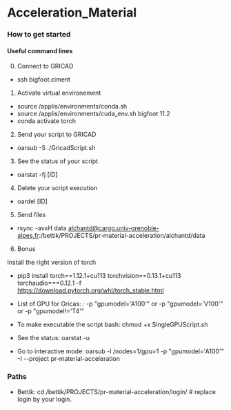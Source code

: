 # Acceleration_Material

### How to get started

#### Useful command lines

0. Connect to GRICAD

* ssh bigfoot.ciment

1. Activate virtual environement

* source /applis/environments/conda.sh
* source /applis/environments/cuda_env.sh bigfoot  11.2
* conda activate torch

2. Send your script to GRICAD

* oarsub -S ./GricadScript.sh

3. See the status of your script

* oarstat -fj [ID]

4. Delete your script execution

* oardel [ID]

5. Send files

* rsync -avxH data alchantd@cargo.univ-grenoble-alpes.fr:/bettik/PROJECTS/pr-material-acceleration/alchantd/data

6. Bonus

Install the right version of torch

* pip3 install torch==1.12.1+cu113 torchvision==0.13.1+cu113 torchaudio===0.12.1 -f https://download.pytorch.org/whl/torch_stable.html

* List of GPU for Gricas: : -p "gpumodel='A100'"  or -p "gpumodel='V100'"  or -p "gpumodel!='T4'"

* To make executable the script bash: chmod +x SingleGPUScript.sh

* See the status: oarstat -u

* Go to interactive mode:
oarsub -l /nodes=1/gpu=1 -p "gpumodel='A100'"  -I --project pr-material-acceleration

### Paths

* Bettik:
cd /bettik/PROJECTS/pr-material-acceleration/login/      # replace login by your login.
